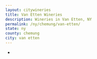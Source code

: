 ```yaml
---
layout: citywineries
title: Van Etten Wineries
description: Wineries in Van Etten, NY
permalink: /ny/chemung/van-etten/
state: ny
county: chemung
city: van etten
---
```

-
